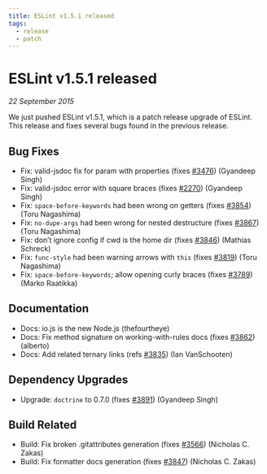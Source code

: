 ```yaml
---
title: ESLint v1.5.1 released
tags:
  - release
  - patch
---
```

# ESLint v1.5.1 released

_22 September 2015_

We just pushed ESLint v1.5.1, which is a patch release upgrade of ESLint. This release  and fixes several bugs found in the previous release.










## Bug Fixes


* Fix: valid-jsdoc fix for param with properties (fixes [#3476](https://github.com/eslint/eslint/issues/3476)) (Gyandeep Singh)
* Fix: valid-jsdoc error with square braces (fixes [#2270](https://github.com/eslint/eslint/issues/2270)) (Gyandeep Singh)
* Fix: `space-before-keywords` had been wrong on getters (fixes [#3854](https://github.com/eslint/eslint/issues/3854)) (Toru Nagashima)
* Fix: `no-dupe-args` had been wrong for nested destructure (fixes [#3867](https://github.com/eslint/eslint/issues/3867)) (Toru Nagashima)
* Fix: don’t ignore config if cwd is the home dir (fixes [#3846](https://github.com/eslint/eslint/issues/3846)) (Mathias Schreck)
* Fix: `func-style` had been warning arrows with `this` (fixes [#3819](https://github.com/eslint/eslint/issues/3819)) (Toru Nagashima)
* Fix: `space-before-keywords`; allow opening curly braces (fixes [#3789](https://github.com/eslint/eslint/issues/3789)) (Marko Raatikka)




## Documentation


* Docs: io.js is the new Node.js (thefourtheye)
* Docs: Fix method signature on working-with-rules docs (fixes [#3862](https://github.com/eslint/eslint/issues/3862)) (alberto)
* Docs: Add related ternary links (refs [#3835](https://github.com/eslint/eslint/issues/3835)) (Ian VanSchooten)




## Dependency Upgrades


* Upgrade: `doctrine` to 0.7.0 (fixes [#3891](https://github.com/eslint/eslint/issues/3891)) (Gyandeep Singh)




## Build Related


* Build: Fix broken .gitattributes generation (fixes [#3566](https://github.com/eslint/eslint/issues/3566)) (Nicholas C. Zakas)
* Build: Fix formatter docs generation (fixes [#3847](https://github.com/eslint/eslint/issues/3847)) (Nicholas C. Zakas)
